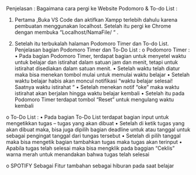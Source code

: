 Penjelasan :
Bagaimana cara pergi ke Website Podomoro & To-do List :
1.	Pertama ,Buka VS Code dan aktifkan Xampp terlebih dahulu karena pembuatan menggunakan localhost. Setelah itu pergi ke Chrome dengan membuka “Localhost/NamaFile/ “ .

2.	Setelah itu terbukalah halaman Podomoro Timer dan To-do List.
Penjelasan bagian Podomoro Timer dan To-Do List :
o	Podomoro Timer :
•	Pada bagian Podomoro Timer, terdapat bagian untuk menyetel waktu untuk belajar dan istirahat dalam satuan jam dan menit, tetapi untuk istirahat disediakan dalam satuan menit.
•	Setelah waktu telah diatur maka bisa menekan tombol mulai untuk memulai waktu belajar
•	Setelah waktu belajar habis akan moncul notifikasi “waktu belajar selesai! Saatnya waktu istirahat “
•	Setelah menekan notif “oke” maka waktu istirahat akan berjalan hingga waktu belajar kembali
•	Setelah itu pada Podomoro Timer terdapat tombol “Reset” untuk mengulang waktu kembali

o	To-Do List :
•	Pada bagian To-Do List terdapat bagian input untuk mengetikkan tugas – tugas yang akan dibuat
•	Setelah di ketik tugas yang akan dibuat maka, bisa juga dipilih bagian deadline untuk atau tanggal untuk sebagai pengingat tanggal dari tungas tersebut
•	Setelah di pilih tanggal maka bisa mengetik bagian tambahkan tugas maka tugas akan terinput
•	Apabila tugas telah selesai maka bisa mengklik pada baggian “Ceklis” warna merah untuk menandakan bahwa tugas telah selesai

o	SPOTIFY
Sebagai Fitur tambahan sebagai hiburan pada saat belajar
